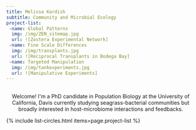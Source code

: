 ```yaml
---
title: Melissa Kardish
subtitle: Community and Microbial Ecology
project-list:
 -name: Global Patterns
  img: /img/ZEN_sitemap.jpg
  url: ![Zostera Experimental Network]
 -name: Fine Scale Differences
  img: /img/transplants.jpg
  url: ![Reciprocal Transplants in Bodega Bay]
 -name: Targeted Manipulation
  img: /img/tankexperiments.jpg
  url: ![Manipulative Experiments]
---
```

<br/>
<center>
Welcome! I'm a PhD candidate in Population Biology at the University of California, Davis currently studying seagrass-bacterial communities but broadly interested in host-microbiome interactions and feedbacks.
</center>  

{% include list-circles.html items=page.project-list %}
